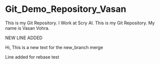 # Git_Demo_Repository_Vasan
This is my Git Repository. I Work at Scry AI.
This is my Git Repository. My name is Vasan Vohra.

NEW LINE ADDED

Hi, This is a new text for the new_branch merge

Line added for rebase test